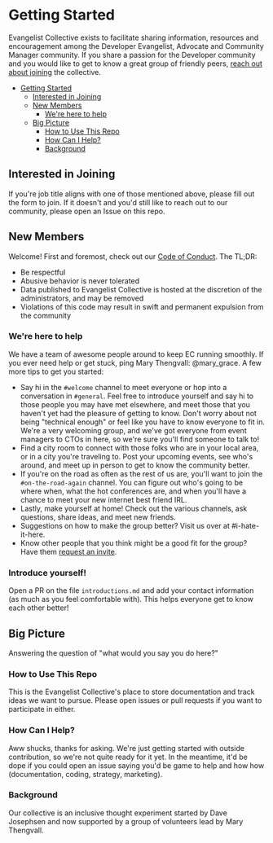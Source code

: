 # Getting Started

Evangelist Collective exists to facilitate sharing information, resources and encouragement among the Developer Evangelist, Advocate and Community Manager community. If you share a passion for the Developer community and you would like to get to know a great group of friendly peers, [reach out about joining](http://goo.gl/forms/1d5PK0TCAI) the collective.

* [Getting Started](#getting-started)
   * [Interested in Joining](#interested-in-joining)
   * [New Members](#new-members)
      * [We're here to help](#were-here-to-help)
   * [Big Picture](#big-picture)
      * [How to Use This Repo](#how-to-use-this-repo)
      * [How Can I Help?](#how-can-i-help)
      * [Background](#background)

<!-- Created by [gh-md-toc](https://github.com/ekalinin/github-markdown-toc) -->

## Interested in Joining

If you're job title aligns with one of those mentioned above, please fill out the form to join. If it doesn't and you'd still like to reach out to our community, please open an Issue on this repo.

## New Members

Welcome! First and foremost, check out our [Code of Conduct](CodeOfConduct.md). The TL;DR:

* Be respectful
* Abusive behavior is never tolerated
* Data published to Evangelist Collective is hosted at the discretion of the administrators, and may be removed
* Violations of this code may result in swift and permanent expulsion from the community

### We're here to help

We have a team of awesome people around to keep EC running smoothly. If you ever need help or get stuck, ping Mary Thengvall: @mary_grace. A few more tips to get you started:

* Say hi in the `#welcome` channel to meet everyone or hop into a conversation in `#general`. Feel free to introduce yourself and say hi to those people you may have met elsewhere, and meet those that you haven't yet had the pleasure of getting to know. Don't worry about not being "technical enough" or feel like you have to know everyone to fit in. We're a very welcoming group, and we've got everyone from event managers to CTOs in here, so we're sure you'll find someone to talk to!
* Find a city room to connect with those folks who are in your local area, or in a city you're traveling to. Post your upcoming events, see who's around, and meet up in person to get to know the community better.
* If you're on the road as often as the rest of us are, you'll want to join the `#on-the-road-again` channel. You can figure out who's going to be where when, what the hot conferences are, and when you'll have a chance to meet your new internet best friend IRL.
* Lastly, make yourself at home! Check out the various channels, ask questions, share ideas, and meet new friends.
* Suggestions on how to make the group better? Visit us over at #i-hate-it-here.
* Know other people that you think might be a good fit for the group? Have them [request an invite](http://evangelistcollective.github.io/#about).

### Introduce yourself!

Open a PR on the file `introductions.md` and add your contact information (as much as you feel comfortable with). This helps everyone get to know each other better!

## Big Picture

Answering the question of "what would you say you do here?"

### How to Use This Repo

This is the Evangelist Collective's place to store documentation and track ideas we want to pursue. Please open issues or pull requests if you want to participate in either.

### How Can I Help?

Aww shucks, thanks for asking. We're just getting started with outside contribution, so we're not quite ready for it yet. In the meantime, it'd be dope if you could open an issue saying you'd be game to help and how how (documentation, coding, strategy, marketing).

### Background

Our collective is an inclusive thought experiment started by Dave Josephsen and now supported by a group of volunteers lead by Mary Thengvall.
